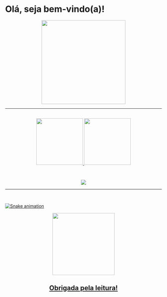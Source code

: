 # Olá, seja bem-vindo(a)! 

<p align='center'>
<img src="https://media.giphy.com/media/QvpqTCiEcwtvx6wwJK/giphy.gif" width="270" height="270" frameBorder="0" class="giphy-embed" allowFullScreen></img></p>
<hr>

  <div>
  <p align='center'>
  <a href="https://github.com/vitoriaisabel">
  <br>
  <img height = "150em" src = "https://github-readme-stats.vercel.app/api?username=vitoria-F5&show_icons=true&theme=radical&include_all_commits=true&count_private=true" />
  <img height = "150em" src = "https://github-readme-stats.vercel.app/api/top-langs/?username=vitoria-F5&layout=compact&langs_count=16&theme=radical" />
    </p>
  </div>
  
  <div>
    <br>
    <p align='center'>
<img src="https://profile-counter.glitch.me/vitoriaisabel/count.svg" />  
      <hr>
  </div>   
  
 <br>
 <p align='center'>
    
![Snake animation](https://github.com/leehxd/leehxd/blob/output/github-contribution-grid-snake.svg)
    
<p align='center'>
<img src="https://media.giphy.com/media/O51MQ3DduOcGW6ofR3/giphy.gif" width="200" height="200" frameBorder="0" class="giphy-embed" allowFullScreen></img></p>

<h2 align='center'>Obrigada pela leitura!</h2>

</div>  
  
  
